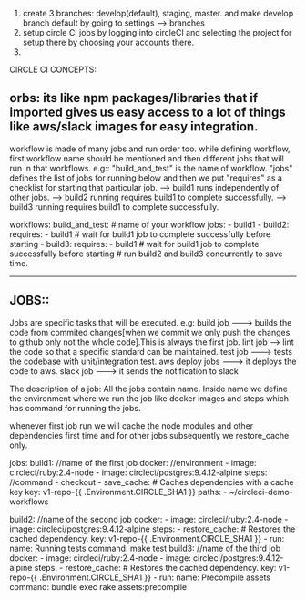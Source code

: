1. create 3 branches: develop(default), staging, master. and make develop branch default by going to settings --> branches
2. setup circle CI jobs by logging into circleCI and selecting the project for setup there by choosing your accounts there.
3. 


CIRCLE CI CONCEPTS:

 orbs: its like npm packages/libraries that if imported gives us easy access to a lot of things like aws/slack images for easy integration.
 ------------------------
 workflow is made of many jobs and run order too. 
 while defining workflow, first workflow name should be mentioned and then different jobs that will run in that workflows.
 e.g::
 "build_and_test" is the name of workflow. "jobs" defines the list of jobs for running below and then we put "requires" as a checklist for starting that particular job.
 --> build1 runs independently of other jobs.
 --> build2 running requires build1 to complete successfully.
 --> build3 running requires build1 to complete successfully.
  
 workflows:
  build_and_test: # name of your workflow
    jobs:
      - build1
      - build2:
          requires:
           - build1 # wait for build1 job to complete successfully before starting
      - build3:
          requires:
           - build1 # wait for build1 job to complete successfully before starting
           # run build2 and build3 concurrently to save time.
 
 --------------------------
 JOBS::
 ----
 
 Jobs are specific tasks that will be executed.
 e.g:
 build job ---> builds the code from commited changes[when we commit we only push the changes to github only not the whole code].This is always the first job.
 lint job -->  lint the code so that a specific standard can be maintained.
 test job ---> tests the codebase with unit/integration test.
 aws deploy jobs ---> it deploys the code to aws.
 slack job ---> it sends the notification to slack
 
 The description of a job:
 All the jobs contain name. Inside name we define the environment where we run the job like docker images and steps which has command for running the jobs.
 
 whenever first job run we will cache the node modules and other dependencies first time and for other jobs subsequently
 we restore_cache only.
 
 
 jobs:
  build1: //name of the first job
    docker: //environment
      - image: circleci/ruby:2.4-node
      - image: circleci/postgres:9.4.12-alpine
    steps: //command
      - checkout
      - save_cache: # Caches dependencies with a cache key
          key: v1-repo-{{ .Environment.CIRCLE_SHA1 }}
          paths:
            - ~/circleci-demo-workflows
      
  build2: //name of the second job
    docker:
      - image: circleci/ruby:2.4-node
      - image: circleci/postgres:9.4.12-alpine
    steps:
      - restore_cache: # Restores the cached dependency.
          key: v1-repo-{{ .Environment.CIRCLE_SHA1 }}
      - run:
          name: Running tests
          command: make test
  build3: //name of the third job
    docker:
      - image: circleci/ruby:2.4-node
      - image: circleci/postgres:9.4.12-alpine
    steps:
      - restore_cache: # Restores the cached dependency.
          key: v1-repo-{{ .Environment.CIRCLE_SHA1 }}
      - run:
          name: Precompile assets
          command: bundle exec rake assets:precompile

 
 
 
 
 
 
 
 
 
 
 
